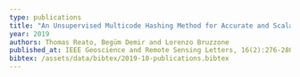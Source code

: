 ```yaml
---
type: publications
title: "An Unsupervised Multicode Hashing Method for Accurate and Scalable Remote Sensing Image Retrieval"
year: 2019
authors: Thomas Reato, Begüm Demir and Lorenzo Bruzzone
published_at: IEEE Geoscience and Remote Sensing Letters, 16(2):276-280, 2019
bibtex: /assets/data/bibtex/2019-10-publications.bibtex 
---
```

